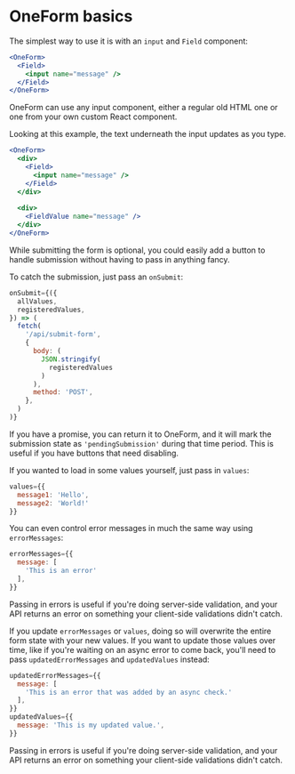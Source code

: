 # OneForm basics

The simplest way to use it is with an `input` and `Field` component:

```jsx
<OneForm>
  <Field>
    <input name="message" />
  </Field>
</OneForm>
```

OneForm can use any input component, either a regular old HTML one or one from your own custom React component.

Looking at this example, the text underneath the input updates as you type.

```jsx
<OneForm>
  <div>
    <Field>
      <input name="message" />
    </Field>
  </div>
  
  <div>
    <FieldValue name="message" />
  </div>
</OneForm>
```

While submitting the form is optional, you could easily add a button to handle submission without having to pass in anything fancy.

To catch the submission, just pass an `onSubmit`:

```javascript
onSubmit={({
  allValues,
  registeredValues,
}) => (
  fetch(
    '/api/submit-form',
    {
      body: (
        JSON.stringify(
          registeredValues
        )
      ),
      method: 'POST',
    },
  )
)}
```

If you have a promise, you can return it to OneForm, and it will mark the submission state as `'pendingSubmission'` during that time period. This is useful if you have buttons that need disabling.

If you wanted to load in some values yourself, just pass in `values`:

```javascript
values={{
  message1: 'Hello',
  message2: 'World!'
}}
```

You can even control error messages in much the same way using `errorMessages`:

```javascript
errorMessages={{
  message: [
    'This is an error'
  ],
}}
```

Passing in errors is useful if you're doing server-side validation, and your API returns an error on something your client-side validations didn't catch.

If you update `errorMessages` or `values`, doing so will overwrite the entire form state with your new values. If you want to update those values over time, like if you're waiting on an async error to come back, you'll need to pass `updatedErrorMessages` and `updatedValues` instead:

```javascript
updatedErrorMessages={{
  message: [
    'This is an error that was added by an async check.'
  ],
}}
updatedValues={{
  message: 'This is my updated value.',
}}
```

Passing in errors is useful if you're doing server-side validation, and your API returns an error on something your client-side validations didn't catch.

